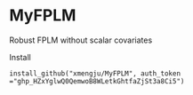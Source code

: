 # MyFPLM
Robust FPLM without scalar covariates

Install 
```
install_github("xmengju/MyFPLM", auth_token ="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")
  ```
